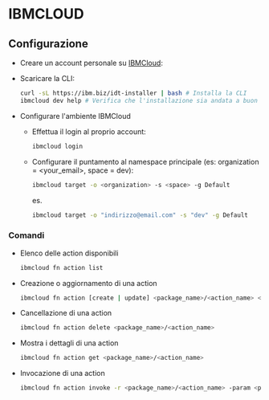 # IBMCLOUD

## Configurazione

- Creare un account personale su [IBMCloud](https://cloud.ibm.com/registration):
- Scaricare la CLI:

  ```bash
  curl -sL https://ibm.biz/idt-installer | bash # Installa la CLI
  ibmcloud dev help # Verifica che l'installazione sia andata a buon fine
  ```

- Configurare l'ambiente IBMCloud

  - Effettua il login al proprio account:

    ```bash
    ibmcloud login
    ```

  - Configurare il puntamento al namespace principale (es: organization = <your_email>, space = dev):

    ```bash
    ibmcloud target -o <organization> -s <space> -g Default
    ```

    es.

    ```bash
    ibmcloud target -o "indirizzo@email.com" -s "dev" -g Default
    ```

### Comandi

- Elenco delle action disponibili

  ```bash
  ibmcloud fn action list
  ```

- Creazione o aggiornamento di una action

  ```bash
  ibmcloud fn action [create | update] <package_name>/<action_name> <action_file>
  ```

- Cancellazione di una action

  ```bash
  ibmcloud fn action delete <package_name>/<action_name>
  ```

- Mostra i dettagli di una action

  ```bash
  ibmcloud fn action get <package_name>/<action_name>
  ```

- Invocazione di una action

  ```bash
  ibmcloud fn action invoke -r <package_name>/<action_name> -param <param_1_name> <param_1_value> -param <param_2_name> <param_2_value>
  ```
